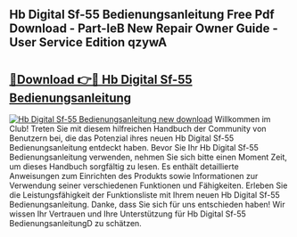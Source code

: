 ## Hb Digital Sf-55 Bedienungsanleitung Free Pdf Download - Part-IeB New Repair Owner Guide - User Service Edition qzywA

# <h2><a href="http://df5h4lo.blite.top/?on=Hb+Digital+Sf-55+Bedienungsanleitung">🔗Download 👉🔴 Hb Digital Sf-55 Bedienungsanleitung</a></h2>

[![Hb Digital Sf-55 Bedienungsanleitung new download](https://i.imgur.com/lujVjoI.png)](http://df5h4lo.blite.top/?on=Hb+Digital+Sf-55+Bedienungsanleitung)
Willkommen im Club! Treten Sie mit diesem hilfreichen Handbuch der Community von Benutzern bei, die das Potenzial ihres neuen Hb Digital Sf-55 Bedienungsanleitung entdeckt haben. Bevor Sie Ihr Hb Digital Sf-55 Bedienungsanleitung verwenden, nehmen Sie sich bitte einen Moment Zeit, um dieses Handbuch sorgfältig zu lesen. Es enthält detaillierte Anweisungen zum Einrichten des Produkts sowie Informationen zur Verwendung seiner verschiedenen Funktionen und Fähigkeiten. Erleben Sie die Leistungsfähigkeit der Funktionsliste mit Ihrem neuen Hb Digital Sf-55 Bedienungsanleitung. Danke, dass Sie sich für uns entschieden haben! Wir wissen Ihr Vertrauen und Ihre Unterstützung für Hb Digital Sf-55 BedienungsanleitungD zu schätzen.
